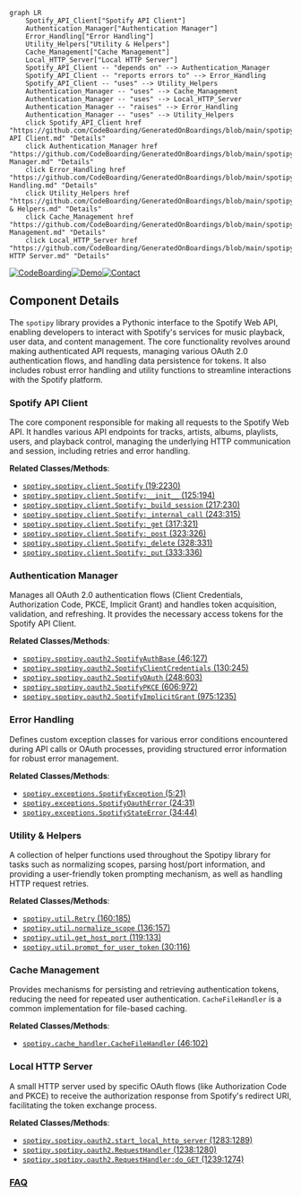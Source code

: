 ```mermaid
graph LR
    Spotify_API_Client["Spotify API Client"]
    Authentication_Manager["Authentication Manager"]
    Error_Handling["Error Handling"]
    Utility_Helpers["Utility & Helpers"]
    Cache_Management["Cache Management"]
    Local_HTTP_Server["Local HTTP Server"]
    Spotify_API_Client -- "depends on" --> Authentication_Manager
    Spotify_API_Client -- "reports errors to" --> Error_Handling
    Spotify_API_Client -- "uses" --> Utility_Helpers
    Authentication_Manager -- "uses" --> Cache_Management
    Authentication_Manager -- "uses" --> Local_HTTP_Server
    Authentication_Manager -- "raises" --> Error_Handling
    Authentication_Manager -- "uses" --> Utility_Helpers
    click Spotify_API_Client href "https://github.com/CodeBoarding/GeneratedOnBoardings/blob/main/spotipy/Spotify API Client.md" "Details"
    click Authentication_Manager href "https://github.com/CodeBoarding/GeneratedOnBoardings/blob/main/spotipy/Authentication Manager.md" "Details"
    click Error_Handling href "https://github.com/CodeBoarding/GeneratedOnBoardings/blob/main/spotipy/Error Handling.md" "Details"
    click Utility_Helpers href "https://github.com/CodeBoarding/GeneratedOnBoardings/blob/main/spotipy/Utility & Helpers.md" "Details"
    click Cache_Management href "https://github.com/CodeBoarding/GeneratedOnBoardings/blob/main/spotipy/Cache Management.md" "Details"
    click Local_HTTP_Server href "https://github.com/CodeBoarding/GeneratedOnBoardings/blob/main/spotipy/Local HTTP Server.md" "Details"
```
[![CodeBoarding](https://img.shields.io/badge/Generated%20by-CodeBoarding-9cf?style=flat-square)](https://github.com/CodeBoarding/CodeBoarding)[![Demo](https://img.shields.io/badge/Try%20our-Demo-blue?style=flat-square)](https://www.codeboarding.org/demo)[![Contact](https://img.shields.io/badge/Contact%20us%20-%20contact@codeboarding.org-lightgrey?style=flat-square)](mailto:contact@codeboarding.org)

## Component Details

The `spotipy` library provides a Pythonic interface to the Spotify Web API, enabling developers to interact with Spotify's services for music playback, user data, and content management. The core functionality revolves around making authenticated API requests, managing various OAuth 2.0 authentication flows, and handling data persistence for tokens. It also includes robust error handling and utility functions to streamline interactions with the Spotify platform.

### Spotify API Client
The core component responsible for making all requests to the Spotify Web API. It handles various API endpoints for tracks, artists, albums, playlists, users, and playback control, managing the underlying HTTP communication and session, including retries and error handling.


**Related Classes/Methods**:

- <a href="https://github.com/spotipy-dev/spotipy/blob/master/spotipy/client.py#L19-L2230" target="_blank" rel="noopener noreferrer">`spotipy.spotipy.client.Spotify` (19:2230)</a>
- <a href="https://github.com/spotipy-dev/spotipy/blob/master/spotipy/client.py#L125-L194" target="_blank" rel="noopener noreferrer">`spotipy.spotipy.client.Spotify:__init__` (125:194)</a>
- <a href="https://github.com/spotipy-dev/spotipy/blob/master/spotipy/client.py#L217-L230" target="_blank" rel="noopener noreferrer">`spotipy.spotipy.client.Spotify:_build_session` (217:230)</a>
- <a href="https://github.com/spotipy-dev/spotipy/blob/master/spotipy/client.py#L243-L315" target="_blank" rel="noopener noreferrer">`spotipy.spotipy.client.Spotify:_internal_call` (243:315)</a>
- <a href="https://github.com/spotipy-dev/spotipy/blob/master/spotipy/client.py#L317-L321" target="_blank" rel="noopener noreferrer">`spotipy.spotipy.client.Spotify:_get` (317:321)</a>
- <a href="https://github.com/spotipy-dev/spotipy/blob/master/spotipy/client.py#L323-L326" target="_blank" rel="noopener noreferrer">`spotipy.spotipy.client.Spotify:_post` (323:326)</a>
- <a href="https://github.com/spotipy-dev/spotipy/blob/master/spotipy/client.py#L328-L331" target="_blank" rel="noopener noreferrer">`spotipy.spotipy.client.Spotify:_delete` (328:331)</a>
- <a href="https://github.com/spotipy-dev/spotipy/blob/master/spotipy/client.py#L333-L336" target="_blank" rel="noopener noreferrer">`spotipy.spotipy.client.Spotify:_put` (333:336)</a>


### Authentication Manager
Manages all OAuth 2.0 authentication flows (Client Credentials, Authorization Code, PKCE, Implicit Grant) and handles token acquisition, validation, and refreshing. It provides the necessary access tokens for the Spotify API Client.


**Related Classes/Methods**:

- <a href="https://github.com/spotipy-dev/spotipy/blob/master/spotipy/oauth2.py#L46-L127" target="_blank" rel="noopener noreferrer">`spotipy.spotipy.oauth2.SpotifyAuthBase` (46:127)</a>
- <a href="https://github.com/spotipy-dev/spotipy/blob/master/spotipy/oauth2.py#L130-L245" target="_blank" rel="noopener noreferrer">`spotipy.spotipy.oauth2.SpotifyClientCredentials` (130:245)</a>
- <a href="https://github.com/spotipy-dev/spotipy/blob/master/spotipy/oauth2.py#L248-L603" target="_blank" rel="noopener noreferrer">`spotipy.spotipy.oauth2.SpotifyOAuth` (248:603)</a>
- <a href="https://github.com/spotipy-dev/spotipy/blob/master/spotipy/oauth2.py#L606-L972" target="_blank" rel="noopener noreferrer">`spotipy.spotipy.oauth2.SpotifyPKCE` (606:972)</a>
- <a href="https://github.com/spotipy-dev/spotipy/blob/master/spotipy/oauth2.py#L975-L1235" target="_blank" rel="noopener noreferrer">`spotipy.spotipy.oauth2.SpotifyImplicitGrant` (975:1235)</a>


### Error Handling
Defines custom exception classes for various error conditions encountered during API calls or OAuth processes, providing structured error information for robust error management.


**Related Classes/Methods**:

- <a href="https://github.com/spotipy-dev/spotipy/blob/master/spotipy/exceptions.py#L5-L21" target="_blank" rel="noopener noreferrer">`spotipy.exceptions.SpotifyException` (5:21)</a>
- <a href="https://github.com/spotipy-dev/spotipy/blob/master/spotipy/exceptions.py#L24-L31" target="_blank" rel="noopener noreferrer">`spotipy.exceptions.SpotifyOauthError` (24:31)</a>
- <a href="https://github.com/spotipy-dev/spotipy/blob/master/spotipy/exceptions.py#L34-L44" target="_blank" rel="noopener noreferrer">`spotipy.exceptions.SpotifyStateError` (34:44)</a>


### Utility & Helpers
A collection of helper functions used throughout the Spotipy library for tasks such as normalizing scopes, parsing host/port information, and providing a user-friendly token prompting mechanism, as well as handling HTTP request retries.


**Related Classes/Methods**:

- <a href="https://github.com/spotipy-dev/spotipy/blob/master/spotipy/util.py#L160-L185" target="_blank" rel="noopener noreferrer">`spotipy.util.Retry` (160:185)</a>
- <a href="https://github.com/spotipy-dev/spotipy/blob/master/spotipy/util.py#L136-L157" target="_blank" rel="noopener noreferrer">`spotipy.util.normalize_scope` (136:157)</a>
- <a href="https://github.com/spotipy-dev/spotipy/blob/master/spotipy/util.py#L119-L133" target="_blank" rel="noopener noreferrer">`spotipy.util.get_host_port` (119:133)</a>
- <a href="https://github.com/spotipy-dev/spotipy/blob/master/spotipy/util.py#L30-L116" target="_blank" rel="noopener noreferrer">`spotipy.util.prompt_for_user_token` (30:116)</a>


### Cache Management
Provides mechanisms for persisting and retrieving authentication tokens, reducing the need for repeated user authentication. `CacheFileHandler` is a common implementation for file-based caching.


**Related Classes/Methods**:

- <a href="https://github.com/spotipy-dev/spotipy/blob/master/spotipy/cache_handler.py#L46-L102" target="_blank" rel="noopener noreferrer">`spotipy.cache_handler.CacheFileHandler` (46:102)</a>


### Local HTTP Server
A small HTTP server used by specific OAuth flows (like Authorization Code and PKCE) to receive the authorization response from Spotify's redirect URI, facilitating the token exchange process.


**Related Classes/Methods**:

- <a href="https://github.com/spotipy-dev/spotipy/blob/master/spotipy/oauth2.py#L1283-L1289" target="_blank" rel="noopener noreferrer">`spotipy.spotipy.oauth2.start_local_http_server` (1283:1289)</a>
- <a href="https://github.com/spotipy-dev/spotipy/blob/master/spotipy/oauth2.py#L1238-L1280" target="_blank" rel="noopener noreferrer">`spotipy.spotipy.oauth2.RequestHandler` (1238:1280)</a>
- <a href="https://github.com/spotipy-dev/spotipy/blob/master/spotipy/oauth2.py#L1239-L1274" target="_blank" rel="noopener noreferrer">`spotipy.spotipy.oauth2.RequestHandler:do_GET` (1239:1274)</a>




### [FAQ](https://github.com/CodeBoarding/GeneratedOnBoardings/tree/main?tab=readme-ov-file#faq)